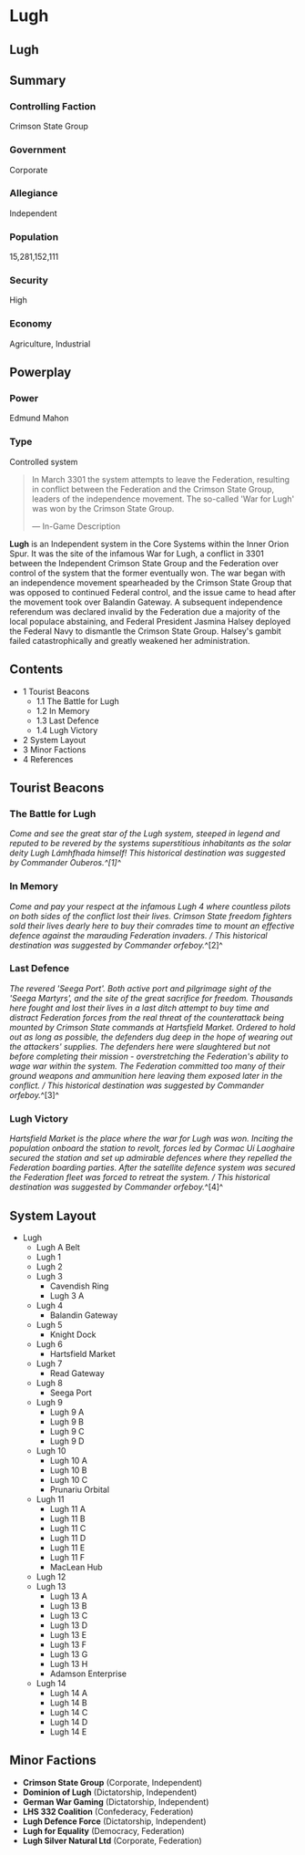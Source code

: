 # Lugh
## Lugh

		

## Summary

### Controlling Faction

Crimson State Group

### Government

Corporate

### Allegiance

Independent

### Population

15,281,152,111

### Security

High

### Economy

Agriculture, Industrial

## Powerplay

### Power

Edmund Mahon

### Type

Controlled system

> 
> 
> In March 3301 the system attempts to leave the Federation, resulting in conflict between the Federation and the Crimson State Group, leaders of the independence movement. The so-called 'War for Lugh' was won by the Crimson State Group.
> 
> 
> — In-Game Description
> 

**Lugh** is an Independent system in the Core Systems within the Inner Orion Spur. It was the site of the infamous War for Lugh, a conflict in 3301 between the Independent Crimson State Group and the Federation over control of the system that the former eventually won. The war began with an independence movement spearheaded by the Crimson State Group that was opposed to continued Federal control, and the issue came to head after the movement took over Balandin Gateway. A subsequent independence referendum was declared invalid by the Federation due a majority of the local populace abstaining, and Federal President Jasmina Halsey deployed the Federal Navy to dismantle the Crimson State Group. Halsey's gambit failed catastrophically and greatly weakened her administration.

## Contents

- 1 Tourist Beacons
    - 1.1 The Battle for Lugh
    - 1.2 In Memory
    - 1.3 Last Defence
    - 1.4 Lugh Victory
- 2 System Layout
- 3 Minor Factions
- 4 References

## Tourist Beacons

### The Battle for Lugh

*Come and see the great star of the Lugh system, steeped in legend and reputed to be revered by the systems superstitious inhabitants as the solar deity Lugh Lámhfhada himself! This historical destination was suggested by Commander Ouberos.^[1]^*

### In Memory

*Come and pay your respect at the infamous Lugh 4 where countless pilots on both sides of the conflict lost their lives. Crimson State freedom fighters sold their lives dearly here to buy their comrades time to mount an effective defence against the marauding Federation invaders. / This historical destination was suggested by Commander orfeboy.*^[2]^

### Last Defence

*The revered 'Seega Port'. Both active port and pilgrimage sight of the 'Seega Martyrs', and the site of the great sacrifice for freedom. Thousands here fought and lost their lives in a last ditch attempt to buy time and distract Federation forces from the real threat of the counterattack being mounted by Crimson State commands at Hartsfield Market. Ordered to hold out as long as possible, the defenders dug deep in the hope of wearing out the attackers' supplies. The defenders here were slaughtered but not before completing their mission - overstretching the Federation's ability to wage war within the system. The Federation committed too many of their ground weapons and ammunition here leaving them exposed later in the conflict. / This historical destination was suggested by Commander orfeboy.*^[3]^

### Lugh Victory

*Hartsfield Market is the place where the war for Lugh was won. Inciting the population onboard the station to revolt, forces led by Cormac Uí Laoghaire secured the station and set up admirable defences where they repelled the Federation boarding parties. After the satellite defence system was secured the Federation fleet was forced to retreat the system. / This historical destination was suggested by Commander orfeboy.*^[4]^

## System Layout

- Lugh
    - Lugh A Belt
    - Lugh 1
    - Lugh 2
    - Lugh 3
        - Cavendish Ring
        - Lugh 3 A
    - Lugh 4
        - Balandin Gateway
    - Lugh 5
        - Knight Dock
    - Lugh 6
        - Hartsfield Market
    - Lugh 7
        - Read Gateway
    - Lugh 8
        - Seega Port
    - Lugh 9
        - Lugh 9 A
        - Lugh 9 B
        - Lugh 9 C
        - Lugh 9 D
    - Lugh 10
        - Lugh 10 A
        - Lugh 10 B
        - Lugh 10 C
        - Prunariu Orbital
    - Lugh 11
        - Lugh 11 A
        - Lugh 11 B
        - Lugh 11 C
        - Lugh 11 D
        - Lugh 11 E
        - Lugh 11 F
        - MacLean Hub
    - Lugh 12
    - Lugh 13
        - Lugh 13 A
        - Lugh 13 B
        - Lugh 13 C
        - Lugh 13 D
        - Lugh 13 E
        - Lugh 13 F
        - Lugh 13 G
        - Lugh 13 H
        - Adamson Enterprise
    - Lugh 14
        - Lugh 14 A
        - Lugh 14 B
        - Lugh 14 C
        - Lugh 14 D
        - Lugh 14 E

## Minor Factions

- **Crimson State Group** (Corporate, Independent)
- **Dominion of Lugh** (Dictatorship, Independent)
- **German War Gaming** (Dictatorship, Independent)
- **LHS 332 Coalition** (Confederacy, Federation)
- **Lugh Defence Force** (Dictatorship, Independent)
- **Lugh for Equality** (Democracy, Federation)
- **Lugh Silver Natural Ltd** (Corporate, Federation)